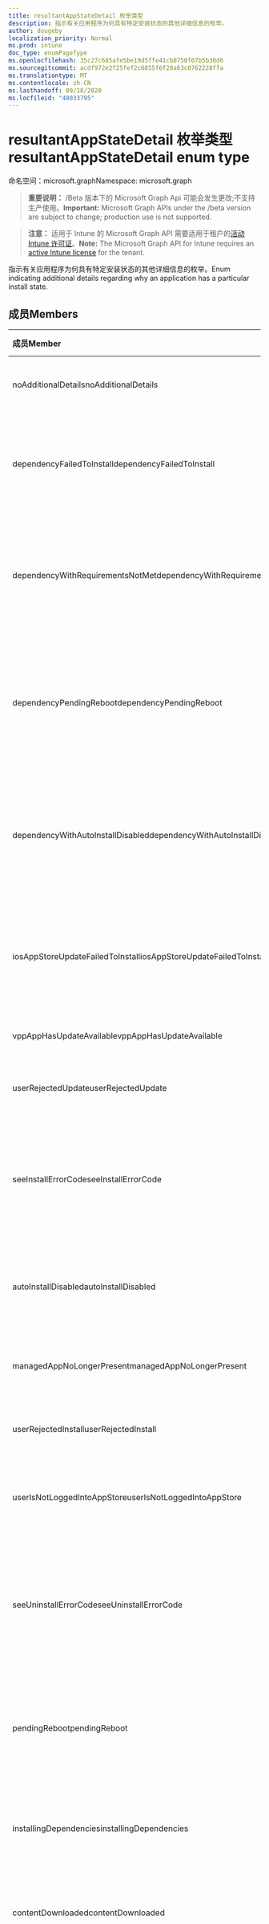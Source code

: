 ```yaml
---
title: resultantAppStateDetail 枚举类型
description: 指示有关应用程序为何具有特定安装状态的其他详细信息的枚举。
author: dougeby
localization_priority: Normal
ms.prod: intune
doc_type: enumPageType
ms.openlocfilehash: 35c27c685afe5be19d5ffe41cb0750f07b5b30d6
ms.sourcegitcommit: acdf972e2f25fef2c6855f6f28a63c0762228ffa
ms.translationtype: MT
ms.contentlocale: zh-CN
ms.lasthandoff: 09/18/2020
ms.locfileid: "48033795"
---
```

# <a name="resultantappstatedetail-enum-type"></a><span data-ttu-id="54537-103">resultantAppStateDetail 枚举类型</span><span class="sxs-lookup"><span data-stu-id="54537-103">resultantAppStateDetail enum type</span></span>

<span data-ttu-id="54537-104">命名空间：microsoft.graph</span><span class="sxs-lookup"><span data-stu-id="54537-104">Namespace: microsoft.graph</span></span>

> <span data-ttu-id="54537-105">**重要说明：** /Beta 版本下的 Microsoft Graph Api 可能会发生更改;不支持生产使用。</span><span class="sxs-lookup"><span data-stu-id="54537-105">**Important:** Microsoft Graph APIs under the /beta version are subject to change; production use is not supported.</span></span>

> <span data-ttu-id="54537-106">**注意：** 适用于 Intune 的 Microsoft Graph API 需要适用于租户的[活动 Intune 许可证](https://go.microsoft.com/fwlink/?linkid=839381)。</span><span class="sxs-lookup"><span data-stu-id="54537-106">**Note:** The Microsoft Graph API for Intune requires an [active Intune license](https://go.microsoft.com/fwlink/?linkid=839381) for the tenant.</span></span>

<span data-ttu-id="54537-107">指示有关应用程序为何具有特定安装状态的其他详细信息的枚举。</span><span class="sxs-lookup"><span data-stu-id="54537-107">Enum indicating additional details regarding why an application has a particular install state.</span></span>

## <a name="members"></a><span data-ttu-id="54537-108">成员</span><span class="sxs-lookup"><span data-stu-id="54537-108">Members</span></span>
|<span data-ttu-id="54537-109">成员</span><span class="sxs-lookup"><span data-stu-id="54537-109">Member</span></span>|<span data-ttu-id="54537-110">值</span><span class="sxs-lookup"><span data-stu-id="54537-110">Value</span></span>|<span data-ttu-id="54537-111">说明</span><span class="sxs-lookup"><span data-stu-id="54537-111">Description</span></span>|
|:---|:---|:---|
|<span data-ttu-id="54537-112">noAdditionalDetails</span><span class="sxs-lookup"><span data-stu-id="54537-112">noAdditionalDetails</span></span>|<span data-ttu-id="54537-113">0</span><span class="sxs-lookup"><span data-stu-id="54537-113">0</span></span>|<span data-ttu-id="54537-114">没有可用的其他详细信息。</span><span class="sxs-lookup"><span data-stu-id="54537-114">No additional details are available.</span></span>|
|<span data-ttu-id="54537-115">dependencyFailedToInstall</span><span class="sxs-lookup"><span data-stu-id="54537-115">dependencyFailedToInstall</span></span>|<span data-ttu-id="54537-116">1 </span><span class="sxs-lookup"><span data-stu-id="54537-116">1</span></span>|<span data-ttu-id="54537-117">一个或多个应用程序的依存关系未能安装。</span><span class="sxs-lookup"><span data-stu-id="54537-117">One or more of the application's dependencies failed to install.</span></span>|
|<span data-ttu-id="54537-118">dependencyWithRequirementsNotMet</span><span class="sxs-lookup"><span data-stu-id="54537-118">dependencyWithRequirementsNotMet</span></span>|<span data-ttu-id="54537-119">2 </span><span class="sxs-lookup"><span data-stu-id="54537-119">2</span></span>|<span data-ttu-id="54537-120">一个或多个应用程序的依赖项具有未满足的要求。</span><span class="sxs-lookup"><span data-stu-id="54537-120">One or more of the application's dependencies have requirements which are not met.</span></span>|
|<span data-ttu-id="54537-121">dependencyPendingReboot</span><span class="sxs-lookup"><span data-stu-id="54537-121">dependencyPendingReboot</span></span>|<span data-ttu-id="54537-122">第三章</span><span class="sxs-lookup"><span data-stu-id="54537-122">3</span></span>|<span data-ttu-id="54537-123">一个或多个应用程序的依赖项需要重新启动设备才能完成安装。</span><span class="sxs-lookup"><span data-stu-id="54537-123">One or more of the application's dependencies require a device reboot to complete installation.</span></span>|
|<span data-ttu-id="54537-124">dependencyWithAutoInstallDisabled</span><span class="sxs-lookup"><span data-stu-id="54537-124">dependencyWithAutoInstallDisabled</span></span>|<span data-ttu-id="54537-125">4 </span><span class="sxs-lookup"><span data-stu-id="54537-125">4</span></span>|<span data-ttu-id="54537-126">一个或多个应用程序的依赖项配置为不自动安装。</span><span class="sxs-lookup"><span data-stu-id="54537-126">One or more of the application's dependencies are configured to not automatically install.</span></span>|
|<span data-ttu-id="54537-127">iosAppStoreUpdateFailedToInstall</span><span class="sxs-lookup"><span data-stu-id="54537-127">iosAppStoreUpdateFailedToInstall</span></span>|<span data-ttu-id="54537-128">1000</span><span class="sxs-lookup"><span data-stu-id="54537-128">1000</span></span>|<span data-ttu-id="54537-129">最新版本的应用程序无法从早期版本进行更新。</span><span class="sxs-lookup"><span data-stu-id="54537-129">The latest version of the app failed to update from an earlier version.</span></span>|
|<span data-ttu-id="54537-130">vppAppHasUpdateAvailable</span><span class="sxs-lookup"><span data-stu-id="54537-130">vppAppHasUpdateAvailable</span></span>|<span data-ttu-id="54537-131">1001</span><span class="sxs-lookup"><span data-stu-id="54537-131">1001</span></span>|<span data-ttu-id="54537-132">有可用的更新。</span><span class="sxs-lookup"><span data-stu-id="54537-132">An update is available.</span></span>|
|<span data-ttu-id="54537-133">userRejectedUpdate</span><span class="sxs-lookup"><span data-stu-id="54537-133">userRejectedUpdate</span></span>|<span data-ttu-id="54537-134">1002</span><span class="sxs-lookup"><span data-stu-id="54537-134">1002</span></span>|<span data-ttu-id="54537-135">用户拒绝了应用更新。</span><span class="sxs-lookup"><span data-stu-id="54537-135">The user rejected the app update.</span></span> |
|<span data-ttu-id="54537-136">seeInstallErrorCode</span><span class="sxs-lookup"><span data-stu-id="54537-136">seeInstallErrorCode</span></span>|<span data-ttu-id="54537-137">2000</span><span class="sxs-lookup"><span data-stu-id="54537-137">2000</span></span>|<span data-ttu-id="54537-138">应用程序安装失败。</span><span class="sxs-lookup"><span data-stu-id="54537-138">Application failed to install.</span></span> <span data-ttu-id="54537-139">有关更多详细信息，请参阅错误代码属性。</span><span class="sxs-lookup"><span data-stu-id="54537-139">See error code property for more details.</span></span>|
|<span data-ttu-id="54537-140">autoInstallDisabled</span><span class="sxs-lookup"><span data-stu-id="54537-140">autoInstallDisabled</span></span>|<span data-ttu-id="54537-141">3000</span><span class="sxs-lookup"><span data-stu-id="54537-141">3000</span></span>|<span data-ttu-id="54537-142">将应用程序配置为不会自动安装。</span><span class="sxs-lookup"><span data-stu-id="54537-142">Application is configured to not be automatically installed.</span></span>|
|<span data-ttu-id="54537-143">managedAppNoLongerPresent</span><span class="sxs-lookup"><span data-stu-id="54537-143">managedAppNoLongerPresent</span></span>|<span data-ttu-id="54537-144">3001</span><span class="sxs-lookup"><span data-stu-id="54537-144">3001</span></span>|<span data-ttu-id="54537-145">应用程序已管理，但不再安装。</span><span class="sxs-lookup"><span data-stu-id="54537-145">The app is managed but no longer installed.</span></span>|
|<span data-ttu-id="54537-146">userRejectedInstall</span><span class="sxs-lookup"><span data-stu-id="54537-146">userRejectedInstall</span></span>|<span data-ttu-id="54537-147">3002</span><span class="sxs-lookup"><span data-stu-id="54537-147">3002</span></span>|<span data-ttu-id="54537-148">用户拒绝了应用安装。</span><span class="sxs-lookup"><span data-stu-id="54537-148">The user rejected the app install.</span></span>|
|<span data-ttu-id="54537-149">userIsNotLoggedIntoAppStore</span><span class="sxs-lookup"><span data-stu-id="54537-149">userIsNotLoggedIntoAppStore</span></span>|<span data-ttu-id="54537-150">3003</span><span class="sxs-lookup"><span data-stu-id="54537-150">3003</span></span>|<span data-ttu-id="54537-151">用户必须登录到应用商店才能安装应用。</span><span class="sxs-lookup"><span data-stu-id="54537-151">The user must log into the App Store to install app.</span></span>|
|<span data-ttu-id="54537-152">seeUninstallErrorCode</span><span class="sxs-lookup"><span data-stu-id="54537-152">seeUninstallErrorCode</span></span>|<span data-ttu-id="54537-153">4000</span><span class="sxs-lookup"><span data-stu-id="54537-153">4000</span></span>|<span data-ttu-id="54537-154">应用程序卸载失败。</span><span class="sxs-lookup"><span data-stu-id="54537-154">Application failed to uninstall.</span></span> <span data-ttu-id="54537-155">有关更多详细信息，请参阅错误代码属性。</span><span class="sxs-lookup"><span data-stu-id="54537-155">See error code property for more details.</span></span>|
|<span data-ttu-id="54537-156">pendingReboot</span><span class="sxs-lookup"><span data-stu-id="54537-156">pendingReboot</span></span>|<span data-ttu-id="54537-157">5000</span><span class="sxs-lookup"><span data-stu-id="54537-157">5000</span></span>|<span data-ttu-id="54537-158">必须重新启动设备才能完成应用程序的安装。</span><span class="sxs-lookup"><span data-stu-id="54537-158">Device must be rebooted to complete installation of the application.</span></span>|
|<span data-ttu-id="54537-159">installingDependencies</span><span class="sxs-lookup"><span data-stu-id="54537-159">installingDependencies</span></span>|<span data-ttu-id="54537-160">5001</span><span class="sxs-lookup"><span data-stu-id="54537-160">5001</span></span>|<span data-ttu-id="54537-161">一个或多个应用程序的依赖项正在安装。</span><span class="sxs-lookup"><span data-stu-id="54537-161">One or more of the application's dependencies are installing.</span></span>|
|<span data-ttu-id="54537-162">contentDownloaded</span><span class="sxs-lookup"><span data-stu-id="54537-162">contentDownloaded</span></span>|<span data-ttu-id="54537-163">5002</span><span class="sxs-lookup"><span data-stu-id="54537-163">5002</span></span>|<span data-ttu-id="54537-164">将应用程序内容下载到设备。</span><span class="sxs-lookup"><span data-stu-id="54537-164">Application content was downloaded to the device.</span></span>|
|<span data-ttu-id="54537-165">powerShellScriptRequirementNotMet</span><span class="sxs-lookup"><span data-stu-id="54537-165">powerShellScriptRequirementNotMet</span></span>|<span data-ttu-id="54537-166">-1013</span><span class="sxs-lookup"><span data-stu-id="54537-166">-1013</span></span>|<span data-ttu-id="54537-167">不满足 PowerShell 脚本要求规则</span><span class="sxs-lookup"><span data-stu-id="54537-167">PowerShell script requirement rule is not met</span></span>|
|<span data-ttu-id="54537-168">registryRequirementNotMet</span><span class="sxs-lookup"><span data-stu-id="54537-168">registryRequirementNotMet</span></span>|<span data-ttu-id="54537-169">-1012</span><span class="sxs-lookup"><span data-stu-id="54537-169">-1012</span></span>|<span data-ttu-id="54537-170">不符合注册表要求规则</span><span class="sxs-lookup"><span data-stu-id="54537-170">Registry requirement rule is not met</span></span>|
|<span data-ttu-id="54537-171">fileSystemRequirementNotMet</span><span class="sxs-lookup"><span data-stu-id="54537-171">fileSystemRequirementNotMet</span></span>|<span data-ttu-id="54537-172">-1011</span><span class="sxs-lookup"><span data-stu-id="54537-172">-1011</span></span>|<span data-ttu-id="54537-173">不符合文件系统要求规则</span><span class="sxs-lookup"><span data-stu-id="54537-173">File system requirement rule is not met</span></span>|
|<span data-ttu-id="54537-174">platformNotApplicable</span><span class="sxs-lookup"><span data-stu-id="54537-174">platformNotApplicable</span></span>|<span data-ttu-id="54537-175">-1006</span><span class="sxs-lookup"><span data-stu-id="54537-175">-1006</span></span>|<span data-ttu-id="54537-176">应用程序不适用于此平台。</span><span class="sxs-lookup"><span data-stu-id="54537-176">Application is not applicable to this platform.</span></span> <span data-ttu-id="54537-177"> (，例如，面向 IOS) 的 Android 应用程序</span><span class="sxs-lookup"><span data-stu-id="54537-177">(e.g. Android app targeted to IOS)</span></span>|
|<span data-ttu-id="54537-178">minimumCpuSpeedNotMet</span><span class="sxs-lookup"><span data-stu-id="54537-178">minimumCpuSpeedNotMet</span></span>|<span data-ttu-id="54537-179">-1005</span><span class="sxs-lookup"><span data-stu-id="54537-179">-1005</span></span>|<span data-ttu-id="54537-180">目标设备上的 CPU 速度小于配置的最小值。</span><span class="sxs-lookup"><span data-stu-id="54537-180">CPU speed on the target device is less than the configured minimum.</span></span>|
|<span data-ttu-id="54537-181">minimumLogicalProcessorCountNotMet</span><span class="sxs-lookup"><span data-stu-id="54537-181">minimumLogicalProcessorCountNotMet</span></span>|<span data-ttu-id="54537-182">-1004</span><span class="sxs-lookup"><span data-stu-id="54537-182">-1004</span></span>|<span data-ttu-id="54537-183">目标设备上的逻辑处理器计数小于配置的最小值。</span><span class="sxs-lookup"><span data-stu-id="54537-183">Count of logical processors on the target device is less than the configured minimum.</span></span>|
|<span data-ttu-id="54537-184">minimumPhysicalMemoryNotMet</span><span class="sxs-lookup"><span data-stu-id="54537-184">minimumPhysicalMemoryNotMet</span></span>|<span data-ttu-id="54537-185">-1003</span><span class="sxs-lookup"><span data-stu-id="54537-185">-1003</span></span>|<span data-ttu-id="54537-186">目标设备上的 RAM 量小于配置的最小值。</span><span class="sxs-lookup"><span data-stu-id="54537-186">Amount of RAM on the target device is less than the configured minimum.</span></span>|
|<span data-ttu-id="54537-187">minimumOsVersionNotMet</span><span class="sxs-lookup"><span data-stu-id="54537-187">minimumOsVersionNotMet</span></span>|<span data-ttu-id="54537-188">-1002</span><span class="sxs-lookup"><span data-stu-id="54537-188">-1002</span></span>|<span data-ttu-id="54537-189">目标设备上的 OS 版本小于配置的最小值。</span><span class="sxs-lookup"><span data-stu-id="54537-189">OS version on the target device is less than the configured minimum.</span></span>|
|<span data-ttu-id="54537-190">minimumDiskSpaceNotMet</span><span class="sxs-lookup"><span data-stu-id="54537-190">minimumDiskSpaceNotMet</span></span>|<span data-ttu-id="54537-191">-1001</span><span class="sxs-lookup"><span data-stu-id="54537-191">-1001</span></span>|<span data-ttu-id="54537-192">目标设备上的可用磁盘空间小于配置的最小值。</span><span class="sxs-lookup"><span data-stu-id="54537-192">Available disk space on the target device is less than the configured minimum.</span></span>|
|<span data-ttu-id="54537-193">processorArchitectureNotApplicable</span><span class="sxs-lookup"><span data-stu-id="54537-193">processorArchitectureNotApplicable</span></span>|<span data-ttu-id="54537-194">-1000</span><span class="sxs-lookup"><span data-stu-id="54537-194">-1000</span></span>|<span data-ttu-id="54537-195">设备体系结构 (例如，x86/amd64) 不适用于应用程序。</span><span class="sxs-lookup"><span data-stu-id="54537-195">Device architecture (e.g. x86/amd64) is not applicable for the application.</span></span>|






